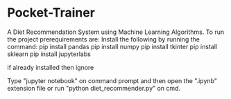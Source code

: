 # Pocket-Trainer
A Diet Recommendation System using Machine Learning Algorithms. 
To run the project prerequirements are:
Install the following by running the command:
pip install pandas
pip install numpy
pip install tkinter
pip install sklearn
pip install jupyterlabs

if already installed then ignore

Type "jupyter notebook" on command prompt and then open the ".ipynb" extension file or run "python diet_recommender.py" on cmd.
